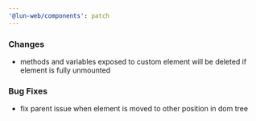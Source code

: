 ```yaml
---
'@lun-web/components': patch
---
```


### Changes

- methods and variables exposed to custom element will be deleted if element is fully unmounted

### Bug Fixes

- fix parent issue when element is moved to other position in dom tree